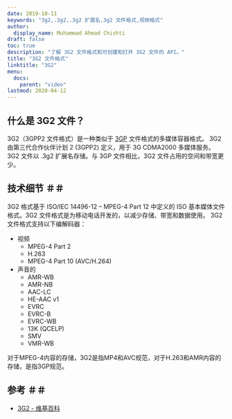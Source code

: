 ```yaml
---
date: 2019-10-11
keywords: "3g2,.3g2,.3g2 扩展名,3g2 文件格式,视频格式"
author:
  display_name: Muhammad Ahmad Chishti
draft: false
toc: true
description: "了解 3G2 文件格式和可创建和打开 3G2 文件的 API。"
title: "3G2 文件格式"
linktitle: "3G2"
menu:
  docs:
    parent: "video"
lastmod: 2020-04-12
---
```


## 什么是 3G2 文件？ ##

3G2（3GPP2 文件格式）是一种类似于 [3GP](/zh/video/3gp/) 文件格式的多媒体容器格式。 3G2 由第三代合作伙伴计划 2 (3GPP2) 定义，用于 3G CDMA2000 多媒体服务。 3G2 文件以 .3g2 扩展名存储。与 3GP 文件相比，3G2 文件占用的空间和带宽更少。

## 技术细节 ＃＃

3G2 格式基于 ISO/IEC 14496-12 – MPEG-4 Part 12 中定义的 ISO 基本媒体文件格式。3G2 文件格式是为移动电话开发的，以减少存储、带宽和数据使用。 3G2 文件格式支持以下编解码器：

- 视频
  - MPEG-4 Part 2
  - H.263
  - MPEG-4 Part 10 (AVC/H.264)
- 声音的
  - AMR-WB
  - AMR-NB
  - AAC-LC
  - HE-AAC v1
  - EVRC
  - EVRC-B
  - EVRC-WB
  - 13K (QCELP)
  - SMV
  - VMR-WB

对于MPEG-4内容的存储，3G2是指MP4和AVC规范，对于H.263和AMR内容的存储，是指3GP规范。

## 参考 ＃＃

- [3G2 - 维基百科](https://en.wikipedia.org/wiki/3GP_and_3G2)

